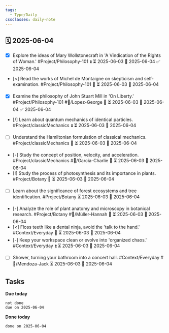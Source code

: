```yaml
---
tags:
  - Type/Daily
cssclasses: daily-note
---
```


## 🗓️ 2025-06-04

- [x] Explore the ideas of Mary Wollstonecraft in 'A Vindication of the Rights of Woman.' #Project/Philosophy-101 ⏫ ⏳ 2025-06-03 📅 2025-06-04 ✅ 2025-06-04
- [<] Read the works of Michel de Montaigne on skepticism and self-examination. #Project/Philosophy-101 🔽 ⏳ 2025-06-03 📅 2025-06-04
- [x] Examine the philosophy of John Stuart Mill in 'On Liberty.' #Project/Philosophy-101 #👤/Lopez-George 🔼 ⏳ 2025-06-03 📅 2025-06-04 ✅ 2025-06-04
- [/] Learn about quantum mechanics of identical particles. #Project/classicMechanics ⏫ ⏳ 2025-06-03 📅 2025-06-04
- [ ] Understand the Hamiltonian formulation of classical mechanics. #Project/classicMechanics 🔺 ⏳ 2025-06-03 📅 2025-06-04
- [-] Study the concept of position, velocity, and acceleration. #Project/classicMechanics #👤/Garcia-Charlie 🔽 ⏳ 2025-06-03 📅 2025-06-04
- [!] Study the process of photosynthesis and its importance in plants. #Project/Botany 🔼 ⏳ 2025-06-03 📅 2025-06-04
- [ ] Learn about the significance of forest ecosystems and tree identification. #Project/Botany ⏳ 2025-06-03 📅 2025-06-04
- [-] Analyze the role of plant anatomy and microscopy in botanical research. #Project/Botany #👤/Müller-Hannah 🔼 ⏳ 2025-06-03 📅 2025-06-04
- [<] Floss teeth like a dental ninja, avoid the 'talk to the hand.' #Context/Everyday 🔼 ⏳ 2025-06-03 📅 2025-06-04
- [-] Keep your workspace clean or evolve into 'organized chaos.' #Context/Everyday ⏫ ⏳ 2025-06-03 📅 2025-06-04
- [ ] Shower, turning your bathroom into a concert hall. #Context/Everyday #👤/Mendoza-Jack ⏳ 2025-06-03 📅 2025-06-04

## Tasks

**Due today**

```tasks
not done
due on 2025-06-04
```

**Done today**

```tasks
done on 2025-06-04
```
            